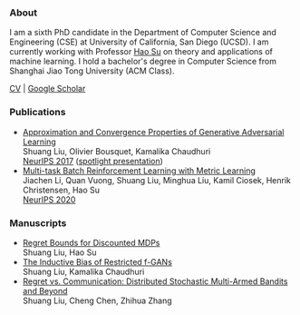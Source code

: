 ### About

I am a sixth PhD candidate in the Department of Computer Science and Engineering (CSE) at University of California, San Diego (UCSD). I am currently working with Professor [Hao Su](http://cseweb.ucsd.edu/~haosu/) on theory and applications of machine learning. I hold a bachelor's degree in Computer Science from Shanghai Jiao Tong University (ACM Class).

[CV](https://shuang-liu.github.io/CV.pdf) &#124; [Google Scholar](https://scholar.google.com/citations?user=01je3ewAAAAJ)

### Publications
* [Approximation and Convergence Properties of
Generative Adversarial Learning](https://arxiv.org/abs/1705.08991)    
Shuang Liu, Olivier Bousquet, Kamalika Chaudhuri   
[NeurIPS 2017](https://papers.nips.cc/paper/7138-approximation-and-convergence-properties-of-generative-adversarial-learning) ([spotlight presentation](https://nips.cc/Conferences/2017/Schedule?showEvent=10072))
* [Multi-task Batch Reinforcement Learning with Metric Learning]()  
Jiachen Li, Quan Vuong, Shuang Liu, Minghua Liu, Kamil Ciosek, Henrik Christensen, Hao Su  
[NeurIPS 2020]()

### Manuscripts
* [Regret Bounds for Discounted MDPs](https://arxiv.org/abs/2002.05138)  
Shuang Liu, Hao Su
* [The Inductive Bias of Restricted f-GANs](https://arxiv.org/abs/1809.04542)  
Shuang Liu, Kamalika Chaudhuri
* [Regret vs. Communication: Distributed Stochastic Multi-Armed Bandits and Beyond](https://arxiv.org/abs/1504.03509)    
Shuang Liu, Cheng Chen, Zhihua Zhang



